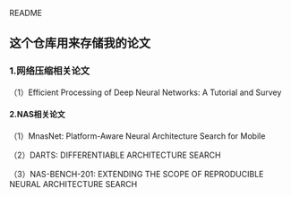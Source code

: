 README

## 这个仓库用来存储我的论文

### 1.网络压缩相关论文

（1）Efficient Processing of Deep Neural Networks: A Tutorial and Survey 

#### 2.NAS相关论文

（1）MnasNet: Platform-Aware Neural Architecture Search for Mobile

（2）DARTS: DIFFERENTIABLE ARCHITECTURE SEARCH

（3）NAS-BENCH-201: EXTENDING THE SCOPE OF REPRODUCIBLE NEURAL ARCHITECTURE SEARCH